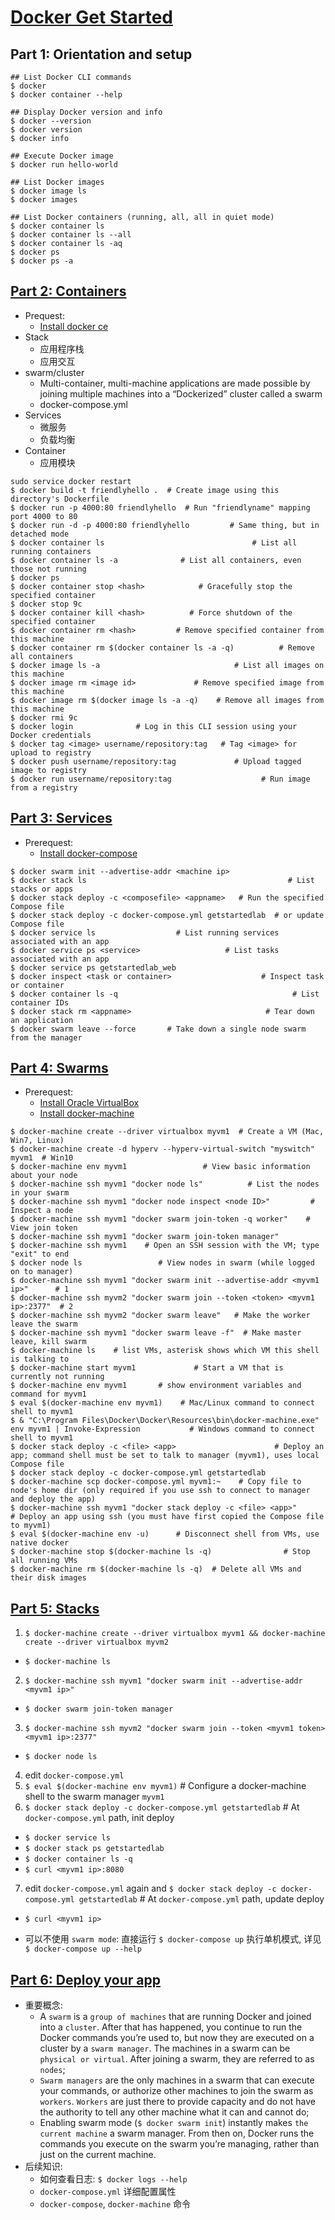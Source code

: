 # [Docker Get Started](https://docs.docker.com/get-started/)

## Part 1: Orientation and setup
```
## List Docker CLI commands
$ docker
$ docker container --help

## Display Docker version and info
$ docker --version
$ docker version
$ docker info

## Execute Docker image
$ docker run hello-world

## List Docker images
$ docker image ls
$ docker images

## List Docker containers (running, all, all in quiet mode)
$ docker container ls
$ docker container ls --all
$ docker container ls -aq
$ docker ps
$ docker ps -a
```

## [Part 2: Containers](https://docs.docker.com/get-started/part2/)
* Prequest:
  * [Install docker ce](https://docs.docker.com/install/linux/docker-ce/ubuntu/)
* Stack
  * 应用程序栈
  * 应用交互
* swarm/cluster
  * Multi-container, multi-machine applications are made possible by joining multiple machines into a “Dockerized” cluster called a swarm
  * docker-compose.yml
* Services
  * 微服务
  * 负载均衡
* Container
  * 应用模块

```
sudo service docker restart
$ docker build -t friendlyhello .  # Create image using this directory's Dockerfile
$ docker run -p 4000:80 friendlyhello  # Run "friendlyname" mapping port 4000 to 80
$ docker run -d -p 4000:80 friendlyhello         # Same thing, but in detached mode
$ docker container ls                                 # List all running containers
$ docker container ls -a              # List all containers, even those not running
$ docker ps
$ docker container stop <hash>            # Gracefully stop the specified container
$ docker stop 9c
$ docker container kill <hash>          # Force shutdown of the specified container
$ docker container rm <hash>         # Remove specified container from this machine
$ docker container rm $(docker container ls -a -q)          # Remove all containers
$ docker image ls -a                              # List all images on this machine
$ docker image rm <image id>             # Remove specified image from this machine
$ docker image rm $(docker image ls -a -q)    # Remove all images from this machine
$ docker rmi 9c
$ docker login              # Log in this CLI session using your Docker credentials
$ docker tag <image> username/repository:tag   # Tag <image> for upload to registry
$ docker push username/repository:tag             # Upload tagged image to registry
$ docker run username/repository:tag                    # Run image from a registry
```

## [Part 3: Services](https://docs.docker.com/get-started/part3/)
* Prerequest:
  * [Install docker-compose](https://docs.docker.com/compose/install/)
```
$ docker swarm init --advertise-addr <machine ip>
$ docker stack ls                                             # List stacks or apps
$ docker stack deploy -c <composefile> <appname>   # Run the specified Compose file
$ docker stack deploy -c docker-compose.yml getstartedlab  # or update Compose file
$ docker service ls                  # List running services associated with an app
$ docker service ps <service>                   # List tasks associated with an app
$ docker service ps getstartedlab_web
$ docker inspect <task or container>                    # Inspect task or container
$ docker container ls -q                                       # List container IDs
$ docker stack rm <appname>                              # Tear down an application
$ docker swarm leave --force       # Take down a single node swarm from the manager
```

## [Part 4: Swarms](https://docs.docker.com/get-started/part4/)
* Prerequest:
  * [Install Oracle VirtualBox](https://www.virtualbox.org/wiki/Downloads)
  * [Install docker-machine](https://docs.docker.com/machine/install-machine/)
```
$ docker-machine create --driver virtualbox myvm1  # Create a VM (Mac, Win7, Linux)
$ docker-machine create -d hyperv --hyperv-virtual-switch "myswitch" myvm1  # Win10
$ docker-machine env myvm1                 # View basic information about your node
$ docker-machine ssh myvm1 "docker node ls"          # List the nodes in your swarm
$ docker-machine ssh myvm1 "docker node inspect <node ID>"         # Inspect a node
$ docker-machine ssh myvm1 "docker swarm join-token -q worker"    # View join token
$ docker-machine ssh myvm1 "docker swarm join-token manager"
$ docker-machine ssh myvm1    # Open an SSH session with the VM; type "exit" to end
$ docker node ls                 # View nodes in swarm (while logged on to manager)
$ docker-machine ssh myvm1 "docker swarm init --advertise-addr <myvm1 ip>"      # 1
$ docker-machine ssh myvm2 "docker swarm join --token <token> <myvm1 ip>:2377"  # 2
$ docker-machine ssh myvm2 "docker swarm leave"   # Make the worker leave the swarm
$ docker-machine ssh myvm1 "docker swarm leave -f"  # Make master leave, kill swarm
$ docker-machine ls    # list VMs, asterisk shows which VM this shell is talking to
$ docker-machine start myvm1             # Start a VM that is currently not running
$ docker-machine env myvm1       # show environment variables and command for myvm1
$ eval $(docker-machine env myvm1)    # Mac/Linux command to connect shell to myvm1
$ & "C:\Program Files\Docker\Docker\Resources\bin\docker-machine.exe" env myvm1 | Invoke-Expression           # Windows command to connect shell to myvm1
$ docker stack deploy -c <file> <app>                      # Deploy an app; command shell must be set to talk to manager (myvm1), uses local Compose file
$ docker stack deploy -c docker-compose.yml getstartedlab
$ docker-machine scp docker-compose.yml myvm1:~    # Copy file to node's home dir (only required if you use ssh to connect to manager and deploy the app)
$ docker-machine ssh myvm1 "docker stack deploy -c <file> <app>"         # Deploy an app using ssh (you must have first copied the Compose file to myvm1)
$ eval $(docker-machine env -u)      # Disconnect shell from VMs, use native docker
$ docker-machine stop $(docker-machine ls -q)                # Stop all running VMs
$ docker-machine rm $(docker-machine ls -q)  # Delete all VMs and their disk images
```

## [Part 5: Stacks](https://docs.docker.com/get-started/part5/)
1. `$ docker-machine create --driver virtualbox myvm1 && docker-machine create --driver virtualbox myvm2`
* `$ docker-machine ls`
2. `$ docker-machine ssh myvm1 "docker swarm init --advertise-addr <myvm1 ip>"`
* `$ docker swarm join-token manager`
3. `$ docker-machine ssh myvm2 "docker swarm join --token <myvm1 token> <myvm1 ip>:2377"`
* `$ docker node ls`
4. edit `docker-compose.yml`
5. `$ eval $(docker-machine env myvm1)`  # Configure a docker-machine shell to the swarm manager `myvm1`
6. `$ docker stack deploy -c docker-compose.yml getstartedlab`  # At `docker-compose.yml` path, init deploy
* `$ docker service ls`
* `$ docker stack ps getstartedlab`
* `$ docker container ls -q`
* `$ curl <myvm1 ip>:8080`
7. edit `docker-compose.yml` again and `$ docker stack deploy -c docker-compose.yml getstartedlab`  # At `docker-compose.yml` path, update deploy
* `$ curl <myvm1 ip>`

* 可以不使用 `swarm mode`: 直接运行 `$ docker-compose up` 执行单机模式, 详见 `$ docker-compose up --help`

## [Part 6: Deploy your app](https://docs.docker.com/get-started/part6/)
* 重要概念:
  * A `swarm` is a `group of machines` that are running Docker and joined into a `cluster`. After that has happened, you continue to run the Docker commands you’re used to, but now they are executed on a cluster by a `swarm manager`. The machines in a swarm can be `physical or virtual`. After joining a swarm, they are referred to as `nodes`;
  * `Swarm managers` are the only machines in a swarm that can execute your commands, or authorize other machines to join the swarm as `workers`. `Workers` are just there to provide capacity and do not have the authority to tell any other machine what it can and cannot do;
  * Enabling swarm mode (`$ docker swarm init`) instantly makes `the current machine` a swarm manager. From then on, Docker runs the commands you execute on the swarm you’re managing, rather than just on the current machine.
* 后续知识:
  * 如何查看日志: `$ docker logs --help`
  * `docker-compose.yml` 详细配置属性
  * `docker-compose`, `docker-machine` 命令